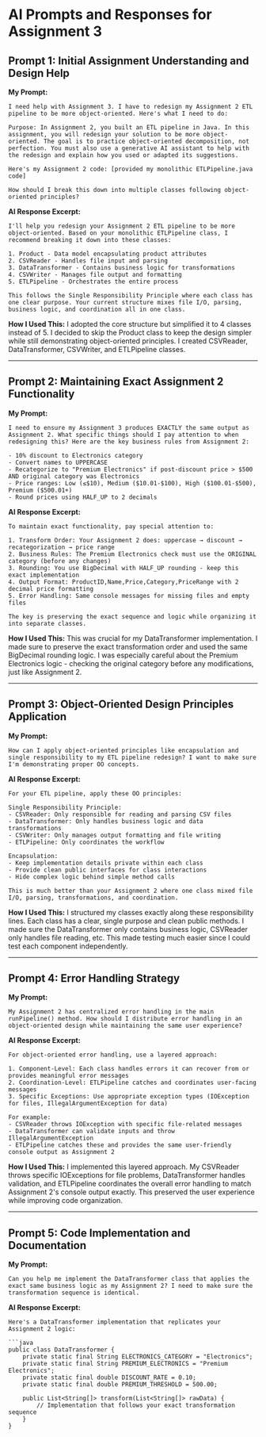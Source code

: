 # AI Prompts and Responses for Assignment 3

## Prompt 1: Initial Assignment Understanding and Design Help

**My Prompt:**
```
I need help with Assignment 3. I have to redesign my Assignment 2 ETL pipeline to be more object-oriented. Here's what I need to do:

Purpose: In Assignment 2, you built an ETL pipeline in Java. In this assignment, you will redesign your solution to be more object-oriented. The goal is to practice object-oriented decomposition, not perfection. You must also use a generative AI assistant to help with the redesign and explain how you used or adapted its suggestions.

Here's my Assignment 2 code: [provided my monolithic ETLPipeline.java code]

How should I break this down into multiple classes following object-oriented principles?
```

**AI Response Excerpt:**
```
I'll help you redesign your Assignment 2 ETL pipeline to be more object-oriented. Based on your monolithic ETLPipeline class, I recommend breaking it down into these classes:

1. Product - Data model encapsulating product attributes
2. CSVReader - Handles file input and parsing  
3. DataTransformer - Contains business logic for transformations
4. CSVWriter - Manages file output and formatting
5. ETLPipeline - Orchestrates the entire process

This follows the Single Responsibility Principle where each class has one clear purpose. Your current structure mixes file I/O, parsing, business logic, and coordination all in one class.
```

**How I Used This:**
I adopted the core structure but simplified it to 4 classes instead of 5. I decided to skip the Product class to keep the design simpler while still demonstrating object-oriented principles. I created CSVReader, DataTransformer, CSVWriter, and ETLPipeline classes.

---

## Prompt 2: Maintaining Exact Assignment 2 Functionality

**My Prompt:**
```
I need to ensure my Assignment 3 produces EXACTLY the same output as Assignment 2. What specific things should I pay attention to when redesigning this? Here are the key business rules from Assignment 2:

- 10% discount to Electronics category
- Convert names to UPPERCASE  
- Recategorize to "Premium Electronics" if post-discount price > $500 AND original category was Electronics
- Price ranges: Low (≤$10), Medium ($10.01-$100), High ($100.01-$500), Premium ($500.01+)
- Round prices using HALF_UP to 2 decimals
```

**AI Response Excerpt:**
```
To maintain exact functionality, pay special attention to:

1. Transform Order: Your Assignment 2 does: uppercase → discount → recategorization → price range
2. Business Rules: The Premium Electronics check must use the ORIGINAL category (before any changes)
3. Rounding: You use BigDecimal with HALF_UP rounding - keep this exact implementation
4. Output Format: ProductID,Name,Price,Category,PriceRange with 2 decimal price formatting
5. Error Handling: Same console messages for missing files and empty files

The key is preserving the exact sequence and logic while organizing it into separate classes.
```

**How I Used This:**
This was crucial for my DataTransformer implementation. I made sure to preserve the exact transformation order and used the same BigDecimal rounding logic. I was especially careful about the Premium Electronics logic - checking the original category before any modifications, just like Assignment 2.

---

## Prompt 3: Object-Oriented Design Principles Application

**My Prompt:**
```
How can I apply object-oriented principles like encapsulation and single responsibility to my ETL pipeline redesign? I want to make sure I'm demonstrating proper OO concepts.
```

**AI Response Excerpt:**
```
For your ETL pipeline, apply these OO principles:

Single Responsibility Principle:
- CSVReader: Only responsible for reading and parsing CSV files
- DataTransformer: Only handles business logic and data transformations  
- CSVWriter: Only manages output formatting and file writing
- ETLPipeline: Only coordinates the workflow

Encapsulation:
- Keep implementation details private within each class
- Provide clean public interfaces for class interactions
- Hide complex logic behind simple method calls

This is much better than your Assignment 2 where one class mixed file I/O, parsing, transformations, and coordination.
```

**How I Used This:**
I structured my classes exactly along these responsibility lines. Each class has a clear, single purpose and clean public methods. I made sure the DataTransformer only contains business logic, CSVReader only handles file reading, etc. This made testing much easier since I could test each component independently.

---

## Prompt 4: Error Handling Strategy

**My Prompt:**
```
My Assignment 2 has centralized error handling in the main runPipeline() method. How should I distribute error handling in an object-oriented design while maintaining the same user experience?
```

**AI Response Excerpt:**
```
For object-oriented error handling, use a layered approach:

1. Component-Level: Each class handles errors it can recover from or provides meaningful error messages
2. Coordination-Level: ETLPipeline catches and coordinates user-facing messages
3. Specific Exceptions: Use appropriate exception types (IOException for files, IllegalArgumentException for data)

For example:
- CSVReader throws IOException with specific file-related messages
- DataTransformer can validate inputs and throw IllegalArgumentException
- ETLPipeline catches these and provides the same user-friendly console output as Assignment 2
```

**How I Used This:**
I implemented this layered approach. My CSVReader throws specific IOExceptions for file problems, DataTransformer handles validation, and ETLPipeline coordinates the overall error handling to match Assignment 2's console output exactly. This preserved the user experience while improving code organization.

---

## Prompt 5: Code Implementation and Documentation

**My Prompt:**
```
Can you help me implement the DataTransformer class that applies the exact same business logic as my Assignment 2? I need to make sure the transformation sequence is identical.
```

**AI Response Excerpt:**
```
Here's a DataTransformer implementation that replicates your Assignment 2 logic:

```java
public class DataTransformer {
    private static final String ELECTRONICS_CATEGORY = "Electronics";
    private static final String PREMIUM_ELECTRONICS = "Premium Electronics";
    private static final double DISCOUNT_RATE = 0.10;
    private static final double PREMIUM_THRESHOLD = 500.00;
    
    public List<String[]> transform(List<String[]> rawData) {
        // Implementation that follows your exact transformation sequence
    }
}
